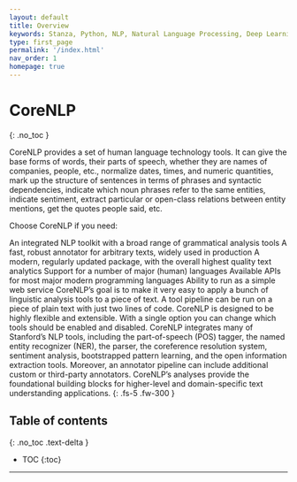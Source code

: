 ```yaml
---
layout: default
title: Overview
keywords: Stanza, Python, NLP, Natural Language Processing, Deep Learning, PyTorch
type: first_page
permalink: '/index.html'
nav_order: 1
homepage: true
---
```


# CoreNLP
{: .no_toc }

CoreNLP provides a set of human language technology tools. It can give the base forms of words, their parts of speech, whether they are names of companies, people, etc., normalize dates, times, and numeric quantities, mark up the structure of sentences in terms of phrases and syntactic dependencies, indicate which noun phrases refer to the same entities, indicate sentiment, extract particular or open-class relations between entity mentions, get the quotes people said, etc.

Choose CoreNLP if you need:

An integrated NLP toolkit with a broad range of grammatical analysis tools
A fast, robust annotator for arbitrary texts, widely used in production
A modern, regularly updated package, with the overall highest quality text analytics
Support for a number of major (human) languages
Available APIs for most major modern programming languages
Ability to run as a simple web service
CoreNLP’s goal is to make it very easy to apply a bunch of linguistic analysis tools to a piece of text. A tool pipeline can be run on a piece of plain text with just two lines of code. CoreNLP is designed to be highly flexible and extensible. With a single option you can change which tools should be enabled and disabled. CoreNLP integrates many of Stanford’s NLP tools, including the part-of-speech (POS) tagger, the named entity recognizer (NER), the parser, the coreference resolution system, sentiment analysis, bootstrapped pattern learning, and the open information extraction tools. Moreover, an annotator pipeline can include additional custom or third-party annotators. CoreNLP’s analyses provide the foundational building blocks for higher-level and domain-specific text understanding applications.
{: .fs-5 .fw-300 }

## Table of contents
{: .no_toc .text-delta }

* TOC
{:toc}

<hr>

